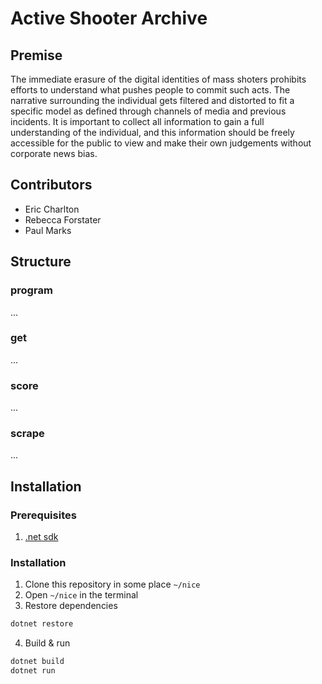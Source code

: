 # Active Shooter Archive

## Premise
The immediate erasure of the digital identities of mass shoters prohibits efforts to understand what pushes people to commit such acts. The narrative surrounding the individual gets filtered and distorted to fit a specific model as defined through channels of media and previous incidents. It is important to collect all information to gain a full understanding of the individual, and this information should be freely accessible for the public to view and make their own judgements without corporate news bias.

## Contributors
* Eric Charlton
* Rebecca Forstater
* Paul Marks

## Structure

### program
...
### get
...
### score
...
### scrape
...

## Installation

### Prerequisites
1. [.net sdk](https://www.microsoft.com/net/learn/get-started/) 

### Installation
1. Clone this repository in some place `~/nice`
2. Open `~/nice` in the terminal
3. Restore dependencies
```bash
dotnet restore
```
4. Build & run
```bash
dotnet build
dotnet run
```

